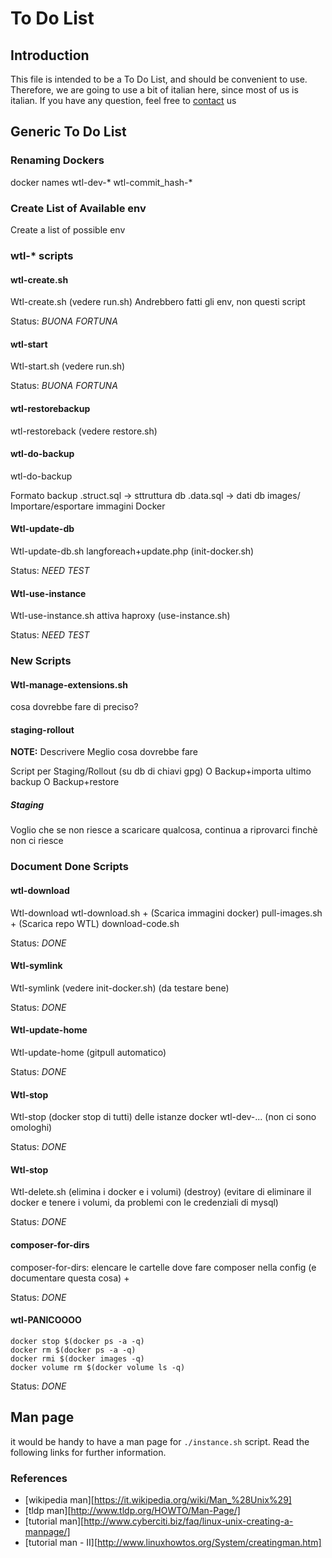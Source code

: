 To Do List
==========

Introduction
-----------

This file is intended to be a To Do List, and should be convenient to use.
Therefore, we are going to use a bit of italian here, since most of us is italian.
If you have any question, feel free to [contact][meta-contacts] us

[meta-contacts]: http://meta.wikitolearn.org/Infrastructure_and_bots "Contacts"

Generic To Do List
------------------

### Renaming Dockers

docker  names
    wtl-dev-*
    wtl-commit_hash-*

### Create List of Available env

Create a list of possible env

### wtl-* scripts

#### wtl-create.sh

Wtl-create.sh (vedere run.sh)
Andrebbero fatti gli env, non questi script

Status: *BUONA FORTUNA*

#### wtl-start

Wtl-start.sh (vedere run.sh)

Status: *BUONA FORTUNA*

#### wtl-restorebackup

wtl-restoreback (vedere restore.sh)

#### wtl-do-backup

wtl-do-backup

Formato backup
<nomedb>.struct.sql -> sttruttura db
<nomedb>.data.sql -> dati db
images/
Importare/esportare immagini Docker

#### Wtl-update-db

Wtl-update-db.sh
langforeach+update.php (init-docker.sh)

Status: *NEED TEST*

#### Wtl-use-instance

Wtl-use-instance.sh
attiva haproxy (use-instance.sh)

Status: *NEED TEST*

### New Scripts

#### Wtl-manage-extensions.sh

cosa dovrebbe fare di preciso?

#### staging-rollout

**NOTE:** Descrivere Meglio cosa dovrebbe fare

Script per
Staging/Rollout (su db di chiavi gpg)
O Backup+importa ultimo backup
O Backup+restore

##### Staging

Voglio che se non riesce a scaricare qualcosa, continua a riprovarci finchè
non ci riesce

### Document Done Scripts

#### wtl-download

Wtl-download wtl-download.sh +
(Scarica immagini docker) pull-images.sh +
(Scarica repo WTL) download-code.sh

Status: *DONE*

#### Wtl-symlink

Wtl-symlink (vedere init-docker.sh) (da testare bene)

Status: *DONE*

#### Wtl-update-home

Wtl-update-home (gitpull automatico)

Status: *DONE*

#### Wtl-stop

Wtl-stop (docker stop di tutti) delle istanze docker wtl-dev-...
(non ci sono omologhi)

Status: *DONE*

#### Wtl-stop

Wtl-delete.sh
(elimina i docker e i volumi) (destroy)
(evitare di eliminare il docker e tenere i volumi, da problemi con le
    credenziali di mysql)

Status: *DONE*

#### composer-for-dirs

composer-for-dirs: elencare le cartelle dove fare composer nella config
(e documentare questa cosa) +

Status: *DONE*

#### wtl-PANICOOOO

    docker stop $(docker ps -a -q)
    docker rm $(docker ps -a -q)
    docker rmi $(docker images -q)
    docker volume rm $(docker volume ls -q)

Status: *DONE*


Man page
--------

it would be handy to have a man page for `./instance.sh` script.
Read the following links for further information.

### References

- [wikipedia man][https://it.wikipedia.org/wiki/Man_%28Unix%29]
- [tldp man][http://www.tldp.org/HOWTO/Man-Page/]
- [tutorial man][http://www.cyberciti.biz/faq/linux-unix-creating-a-manpage/]
- [tutorial man - II][http://www.linuxhowtos.org/System/creatingman.htm]
